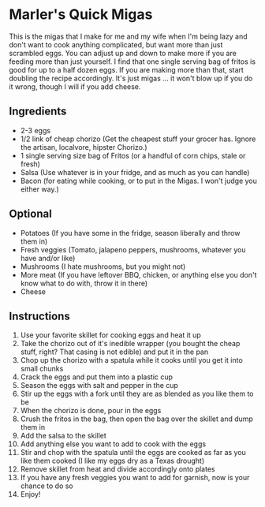 # Marler's Quick Migas

This is the migas that I make for me and my wife when I'm being lazy and
don't want to cook anything complicated, but want more than just
scrambled eggs. You can adjust up and down to make more if you are
feeding more than just yourself. I find that one single serving bag of
fritos is good for up to a half dozen eggs. If you are making more than
that, start doubling the recipe accordingly. It's just migas ... it
won't blow up if you do it wrong, though I will if you add cheese.

## Ingredients

- 2-3 eggs
- 1/2 link of cheap chorizo (Get the cheapest stuff your grocer has.
 Ignore the artisan, localvore, hipster Chorizo.)
- 1 single serving size bag of Fritos (or a handful of corn chips,
 stale or fresh)
- Salsa (Use whatever is in your fridge, and as much as you can
 handle)
- Bacon (for eating while cooking, or to put in the Migas. I won't
 judge you either way.)

## Optional

- Potatoes (If you have some in the fridge, season liberally and throw
 them in)
- Fresh veggies (Tomato, jalapeno peppers, mushrooms, whatever you
 have and/or like)
- Mushrooms (I hate mushrooms, but you might not)
- More meat (If you have leftover BBQ, chicken, or anything else you
 don't know what to do with, throw it in there)
- Cheese

## Instructions

1. Use your favorite skillet for cooking eggs and heat it up
2. Take the chorizo out of it's inedible wrapper (you bought the cheap
 stuff, right? That casing is not edible) and put it in the pan
3. Chop up the chorizo with a spatula while it cooks until you get it
 into small chunks
4. Crack the eggs and put them into a plastic cup
5. Season the eggs with salt and pepper in the cup
6. Stir up the eggs with a fork until they are as blended as you like
 them to be
7. When the chorizo is done, pour in the eggs
8. Crush the fritos in the bag, then open the bag over the skillet and
 dump them in
9. Add the salsa to the skillet
10. Add anything else you want to add to cook with the eggs
11. Stir and chop with the spatula until the eggs are cooked as far as
 you like them cooked (I like my eggs dry as a Texas drought)
12. Remove skillet from heat and divide accordingly onto plates
13. If you have any fresh veggies you want to add for garnish, now is
 your chance to do so
14. Enjoy!
